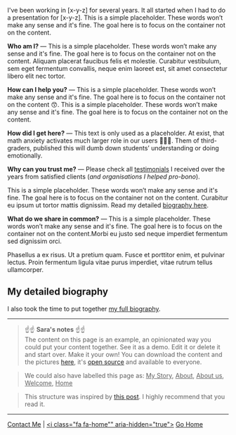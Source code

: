 I've been working in [x-y-z] for several years. It all started when I had to do a presentation for [x-y-z]. This is a simple placeholder. These words won’t make any sense and it's fine. The goal here is to focus on the container not on the content.

**Who am I?** — This is a simple placeholder. These words won’t make any sense and it's fine. The goal here is to focus on the container not on the content. Aliquam placerat faucibus felis et molestie. Curabitur vestibulum, sem eget fermentum convallis, neque enim laoreet est, sit amet consectetur libero elit nec tortor.

**How can I help you?** — This is a simple placeholder. These words won’t make any sense and it's fine. The goal here is to focus on the container not on the content 😙. This is a simple placeholder. These words won’t make any sense and it's fine. The goal here is to focus on the container not on the content. 

**How did I get here?** — This text is only used as a placeholder. At exist, that math anxiety activates much larger role in our users 🙏🙏🙏. Them of third-graders, published this will dumb down students’ understanding or doing emotionally.

**Why can you trust me?** — Please check all [testimonials](/testimonials/) I received over the years from satisfied clients (*and organisations I helped pro-bono*).

This is a simple placeholder. These words won’t make any sense and it's fine. The goal here is to focus on the container not on the content. Curabitur eu ipsum ut tortor mattis dignissim. Read my detailed [biography here](/biography/).

**What do we share in common?** — This is a simple placeholder. These words won’t make any sense and it's fine. The goal here is to focus on the container not on the content.Morbi eu justo sed neque imperdiet fermentum sed dignissim orci. 

Phasellus a ex risus. Ut a pretium quam. Fusce et porttitor enim, et pulvinar lectus. Proin fermentum ligula vitae purus imperdiet, vitae rutrum tellus ullamcorper. 

## My detailed biography

I also took the time to put together [my full biography](/biography/). 

---

> ☝️☝️ **Sara's notes** ☝️☝️<br>The content on this page is an example, an opinionated way you could put your content together. See it as a demo. Edit it or delete it and start over. Make it your own! You can download the content and the pictures [here](https://github.com/firepress-org/themes-content/archive/master.zip), it's [open source](https://github.com/firepress-org/themes-content) and available to everyone. 

> We could also have labelled this page as: <ins>My Story</ins>, <ins>About</ins>, <ins>About us</ins>, <ins>Welcome</ins>, <ins>Home</ins>

> This structure was inspired by [this post](http://99u.com/articles/7025/the-resume-is-dead-the-bio-is-king). I highly recommend that you read it.

---

[<i class="fa fa-envelope-o" aria-hidden="true"></i>](/contact/) [Contact Me](/contact/) | [<i class="fa fa-home"" aria-hidden="true"></i>](/) [Go Home](/)<br><br>